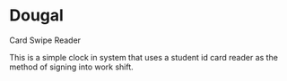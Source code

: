 # Dougal
Card Swipe Reader

This is a simple clock in system that uses a student id card reader as the method of signing into work shift.

